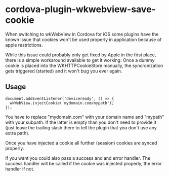 # cordova-plugin-wkwebview-save-cookie

When switching to wkWebView in Cordova for iOS some plugins have the known issue that cookies won't be used properly in application
because of apple restrictions.

While this issue could probably only get fixed by Apple in the first place, there is a simple workaround available to get it working: Once a dummy cookie is placed into the WKHTTPCookieStore manually, the syncronization gets triggered (started) and it won't bug you ever again.

## Usage

```
document.addEventListener('deviceready', () => {
  wkWebView.injectCookie('mydomain.com/mypath');
});
```
You have to replace "mydomain.com" with your domain name and "mypath" with your subpath. If the latter is empty than you don't need to provide it (just leave the trailing slash there to tell the plugin that you don't use any extra path).

Once you have injected a cookie all further (session) cookies are synced properly.

If you want you could also pass a success and and error handler. The success handler will be called if the cookie was injected properly, the error handler if not.
